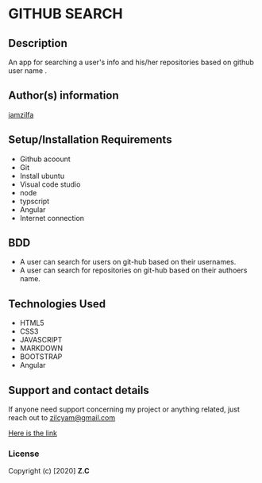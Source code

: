 # GITHUB SEARCH
## Description
An app for searching a user's info and his/her repositories based on github user name .

## Author(s) information
[iamzilfa](https://github.com/iamzilfa)

## Setup/Installation Requirements

* Github acoount
* Git
* Install ubuntu
* Visual code studio
* node 
* typscript
* Angular
* Internet connection

## BDD
* A user can search for users on git-hub based on their usernames.
* A user can search for repositories on git-hub based on their authoers name.

## Technologies Used
* HTML5
* CSS3
* JAVASCRIPT
* MARKDOWN
* BOOTSTRAP
* Angular
## Support and contact details
If anyone need support concerning my project or anything related, just reach out to zilcyam@gmail.com
 
[Here is the link](https://iamzilfa.github.io/GithubSearch/ "Github")


### License

Copyright (c) [2020] **Z.C**

